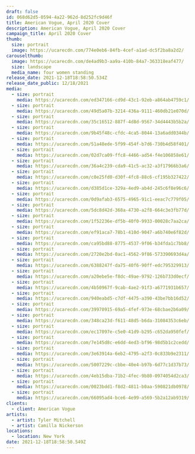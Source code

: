 ```yaml
---
draft: false
id: 068d62d5-0594-4a22-962d-8d252fc9d46f
title: American Vogue, April 2020 Cover
description: American Vogue, April 2020 Cover
campaign_title: April 2020 Cover
thumb:
  size: portrait
  image: https://ucarecdn.com/774e0eb6-84fb-4cef-a1ad-dc5f2ba8a2d2/
carouselthumb:
  image: https://ucarecdn.com/de4ad9b3-aa9a-410b-84a7-363318eaf477/
  size: landscape
  media_name: four women standing
release_date: 2021-12-18T18:58:50.534Z
release_date_public: 12/18/2021
media:
  - size: portrait
    media: https://ucarecdn.com/ed347166-cd9d-43c1-92eb-a864ab4759c1/
  - size: portrait
    media: https://ucarecdn.com/49d5a07b-3214-436a-9111-460db21e070d/
  - size: portrait
    media: https://ucarecdn.com/35c16512-887f-4d8d-9567-34d4443b5b2a/
  - size: portrait
    media: https://ucarecdn.com/9b45f48c-cfdc-4ca5-8044-13a6add0344b/
  - size: portrait
    media: https://ucarecdn.com/51a48ede-5f99-454f-b7d6-730b4d58f401/
  - size: portrait
    media: https://ucarecdn.com/02d7ca09-ffc8-4466-ad54-f4e106858e61/
  - size: portrait
    media: https://ucarecdn.com/36a4c239-cda9-41c5-ac32-a3f17966b3a6/
  - size: portrait
    media: https://ucarecdn.com/c0e25fd0-d30f-4fc8-88c6-cf195b327422/
  - size: portrait
    media: https://ucarecdn.com/d385d1ce-329a-4ed9-ab4d-245c6f8e96c6/
  - size: portrait
    media: https://ucarecdn.com/0d9afab3-6575-4965-91c1-eeac7c779f05/
  - size: portrait
    media: https://ucarecdn.com/5dc8d42d-368a-4730-a2f8-664c3e3fb77d/
  - size: portrait
    media: https://ucarecdn.com/1f52236e-df5b-40f0-9933-00028c7aa2ca/
  - size: portrait
    media: https://ucarecdn.com/ef91aca7-78b1-410d-9047-a6b740e6f82d/
  - size: portrait
    media: https://ucarecdn.com/ca95bd88-8775-4537-9f06-b34fda1c7bb8/
  - size: portrait
    media: https://ucarecdn.com/2720e2bd-0ac1-4562-9f86-573390693d4a/
  - size: portrait
    media: https://ucarecdn.com/6388247f-da75-40f6-90ff-edc795329913/
  - size: portrait
    media: https://ucarecdn.com/a20ebe5e-f8dc-49ae-9792-126b733d0ecf/
  - size: portrait
    media: https://ucarecdn.com/4b50967f-9cab-4ae2-91f3-a6771931b657/
  - size: portrait
    media: https://ucarecdn.com/940eabd5-c7df-4475-a390-43be7bb16d52/
  - size: portrait
    media: https://ucarecdn.com/39970915-69a5-4fef-973e-68cbae2b6a09/
  - size: portrait
    media: https://ucarecdn.com/348ca23d-f611-48d5-b6da-31084353c6eb/
  - size: portrait
    media: https://ucarecdn.com/ec17097e-c5e0-41d9-b295-c652da950fef/
  - size: portrait
    media: https://ucarecdn.com/7e145d8c-e6dd-4ed3-bf96-98d5b1c2cedd/
  - size: portrait
    media: https://ucarecdn.com/3e63914a-6eb2-4795-a2f3-0c833b9e2311/
  - size: portrait
    media: https://ucarecdn.com/5007229c-cbbe-40e4-b97b-6d77c1d37b73/
  - size: portrait
    media: https://ucarecdn.com/4eb15dba-71b2-4fec-9b80-0974054d2ca3/
  - size: portrait
    media: https://ucarecdn.com/0023bdd1-f8d2-4811-b0aa-590821db0978/
  - size: portrait
    media: https://ucarecdn.com/66095ad4-bce6-4e99-a569-5b2a12ab9319/
clients:
  - client: American Vogue
artists:
  - artist: Tyler Mitchell
  - artist: Camilla Nickerson
locations:
  - location: New York
date: 2021-12-18T18:58:50.549Z
---
```

